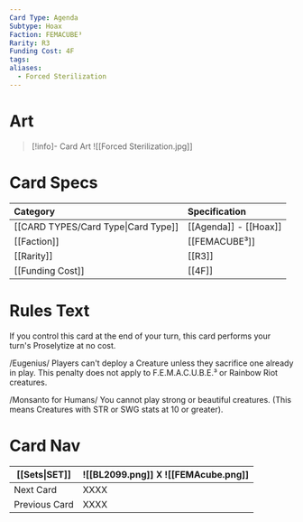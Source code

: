 ```yaml
---
Card Type: Agenda
Subtype: Hoax
Faction: FEMACUBE³
Rarity: R3
Funding Cost: 4F
tags: 
aliases:
  - Forced Sterilization
---
```

# Art

> [!info]- Card Art
> ![[Forced Sterilization.jpg]]

# Card Specs

| Category                            | Specification     |
|:----------------------------------- |:----------------- |
| [[CARD TYPES/Card Type\|Card Type]] | [[Agenda]] - [[Hoax]] |
| [[Faction]]                         | [[FEMACUBE³]]              |
| [[Rarity]]                          | [[R3]]              |
| [[Funding Cost]]                    | [[4F]]            |

# Rules Text

If you control this card at the end of your turn, this card performs your turn's Proselytize at no cost.

/Eugenius/ 
Players can't deploy a Creature unless they sacrifice one already in play. 
This penalty does not apply to F.E.M.A.C.U.B.E.³ or Rainbow Riot creatures.

/Monsanto for Humans/
You cannot play strong or beautiful creatures. (This means Creatures with STR or SWG stats at 10 or greater).

# Card Nav

| [[Sets\|SET]] |  ![[BL2099.png]] 𐌢 ![[FEMAcube.png]] |
| --- | --- |  
| Next Card | XXXX |  
| Previous Card | XXXX |  

